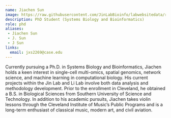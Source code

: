 ```yaml
---
name: Jiachen Sun
image: https://raw.githubusercontent.com/JinLabBioinfo/labwebsitedata/refs/heads/main/image_members/jiachen-sun.jpg
description: PhD Student (Systems Biology and Bioinformatics)
role: phd
aliases:
 - Jiachen Sun
 - J. Sun
 - J Sun
links:
  email: jxs2269@case.edu
---
```


Currently pursuing a Ph.D. in Systems Biology and Bioinformatics, Jiachen holds a keen interest in single-cell multi-omics, spatial genomics, network science, and machine learning in computational biology. His current projects within the Jin Lab and Li Lab involve both data analysis and methodology development. Prior to the enrollment in Cleveland, he obtained a B.S. in Biological Sciences from Southern University of Science and Technology. In addition to his academic pursuits, Jiachen takes violin lessons through the Cleveland Institute of Music’s Public Programs and is a long-term enthusiast of classical music, modern art, and civil aviation.
